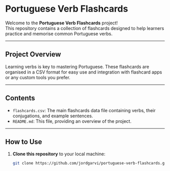 # Portuguese Verb Flashcards

Welcome to the **Portuguese Verb Flashcards** project!  
This repository contains a collection of flashcards designed to help learners practice and memorise common Portuguese verbs.

---

## Project Overview

Learning verbs is key to mastering Portuguese. These flashcards are organised in a CSV format for easy use and integration with flashcard apps or any custom tools you prefer.

---

## Contents

- `flashcards.csv`: The main flashcards data file containing verbs, their conjugations, and example sentences.
- `README.md`: This file, providing an overview of the project.

---

## How to Use

1. **Clone this repository** to your local machine:
   ```bash
   git clone https://github.com/jordgarvi/portuguese-verb-flashcards.git
